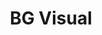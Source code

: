 ---
layout: post
title: 'BG Visual'
story: 'http://bostonglobe.github.io/visual'
text: 'A visual look at new and trending stories from The Boston Globe. Choose stories based on the lead art.'
vimeo: '<iframe src="//player.vimeo.com/video/104226348?title=0&amp;byline=0&amp;portrait=0&amp;color=ffffff" width="640" height="329" frameborder="0" webkitallowfullscreen mozallowfullscreen allowfullscreen></iframe>'
mobile: 'visual'
---